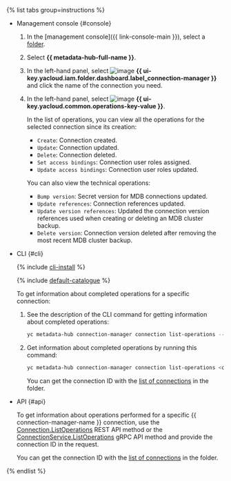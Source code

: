 {% list tabs group=instructions %}

- Management console {#console}

  1. In the [management console]({{ link-console-main }}), select a [folder](../../resource-manager/concepts/resources-hierarchy.md#folder).
  1. Select **{{ metadata-hub-full-name }}**.
  1. In the left-hand panel, select ![image](../../_assets/console-icons/plug-connection.svg) **{{ ui-key.yacloud.iam.folder.dashboard.label_connection-manager }}** and click the name of the connection you need.
  1. In the left-hand panel, select ![image](../../_assets/console-icons/list-check.svg) **{{ ui-key.yacloud.common.operations-key-value }}**.

     In the list of operations, you can view all the operations for the selected connection since its creation:

     * `Create`: Connection created.
     * `Update`: Connection updated.
     * `Delete`: Connection deleted.
     * `Set access bindings`: Connection user roles assigned.
     * `Update access bindings`: Connection user roles updated.

     You can also view the technical operations:

     * `Bump version`: Secret version for MDB connections updated.
     * `Update references`: Connection references updated.
     * `Update version references`: Updated the connection version references used when creating or deleting an MDB cluster backup.
     * `Delete version`: Connection version deleted after removing the most recent MDB cluster backup.

- CLI {#cli}

  {% include [cli-install](../../_includes/cli-install.md) %}

  {% include [default-catalogue](../../_includes/default-catalogue.md) %}

  To get information about completed operations for a specific connection:
  
  1. See the description of the CLI command for getting information about completed operations:

      ```bash
      yc metadata-hub connection-manager connection list-operations --help
      ```

  1. Get information about completed operations by running this command:
      
      ```bash
      yc metadata-hub connection-manager connection list-operations <connection_ID>
      ```

      You can get the connection ID with the [list of connections](#connection-list) in the folder.

- API {#api}
  
  To get information about operations performed for a specific {{ connection-manager-name }} connection, use the [Connection.ListOperations](../../metadata-hub/connection-manager/api-ref/Connection/listOperations.md) REST API method or the [ConnectionService.ListOperations](../../metadata-hub/connection-manager/api-ref/grpc/Connection/listOperations.md) gRPC API method and provide the connection ID in the request.

  You can get the connection ID with the [list of connections](../../metadata-hub/operations/view-connection.md#connection-list) in the folder.

{% endlist %}